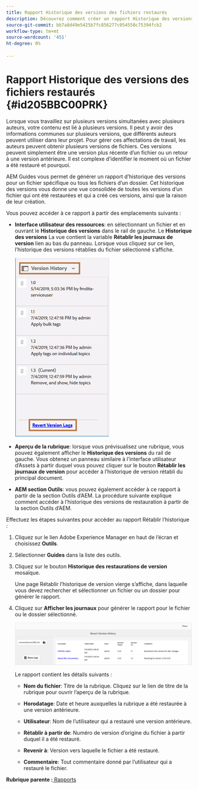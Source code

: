 ```yaml
---
title: Rapport Historique des versions des fichiers restaurés
description: Découvrez comment créer un rapport Historique des versions des fichiers restaurés
source-git-commit: bb7a8d49e5425b7fc856277c054558c75394fcb2
workflow-type: tm+mt
source-wordcount: '451'
ht-degree: 0%

---
```



# Rapport Historique des versions des fichiers restaurés {#id205BBC00PRK}

Lorsque vous travaillez sur plusieurs versions simultanées avec plusieurs auteurs, votre contenu est lié à plusieurs versions. Il peut y avoir des informations communes sur plusieurs versions, que différents auteurs peuvent utiliser dans leur projet. Pour gérer ces affectations de travail, les auteurs peuvent obtenir plusieurs versions de fichiers. Ces versions peuvent simplement être une version plus récente d’un fichier ou un retour à une version antérieure. Il est complexe d’identifier le moment où un fichier a été restauré et pourquoi.

AEM Guides vous permet de générer un rapport d’historique des versions pour un fichier spécifique ou tous les fichiers d’un dossier. Cet historique des versions vous donne une vue consolidée de toutes les versions d’un fichier qui ont été restaurées et qui a créé ces versions, ainsi que la raison de leur création.

Vous pouvez accéder à ce rapport à partir des emplacements suivants :

- **Interface utilisateur des ressources**: en sélectionnant un fichier et en ouvrant le **Historique des versions** dans le rail de gauche. Le **Historique des versions** La vue contient la variable **Rétablir les journaux de version** lien au bas du panneau. Lorsque vous cliquez sur ce lien, l’historique des versions rétablies du fichier sélectionné s’affiche.

   ![](images/revert-log-from-assets-ui.png)

- **Aperçu de la rubrique**: lorsque vous prévisualisez une rubrique, vous pouvez également afficher le **Historique des versions** du rail de gauche. Vous obtenez un panneau similaire à l’interface utilisateur d’Assets à partir duquel vous pouvez cliquer sur le bouton **Rétablir les journaux de version** pour accéder à l’historique de version rétabli du principal document.

- **AEM section Outils**: vous pouvez également accéder à ce rapport à partir de la section Outils d’AEM. La procédure suivante explique comment accéder à l’historique des versions de restauration à partir de la section Outils d’AEM.


Effectuez les étapes suivantes pour accéder au rapport Rétablir l’historique :

1. Cliquez sur le lien Adobe Experience Manager en haut de l’écran et choisissez **Outils**.

1. Sélectionner **Guides** dans la liste des outils.

1. Cliquez sur le bouton **Historique des restaurations de version** mosaïque.

   Une page Rétablir l’historique de version vierge s’affiche, dans laquelle vous devez rechercher et sélectionner un fichier ou un dossier pour générer le rapport.

1. Cliquez sur **Afficher les journaux** pour générer le rapport pour le fichier ou le dossier sélectionné.

   ![](images/revert-version-history-report.png)

   Le rapport contient les détails suivants :

   - **Nom du fichier**: Titre de la rubrique. Cliquez sur le lien de titre de la rubrique pour ouvrir l’aperçu de la rubrique.

   - **Horodatage**: Date et heure auxquelles la rubrique a été restaurée à une version antérieure.

   - **Utilisateur**: Nom de l’utilisateur qui a restauré une version antérieure.

   - **Rétablir à partir de**: Numéro de version d’origine du fichier à partir duquel il a été restauré.

   - **Revenir à**: Version vers laquelle le fichier a été restauré.

   - **Commentaire**: Tout commentaire donné par l’utilisateur qui a restauré le fichier.


**Rubrique parente :**[ Rapports](reports-intro.md)

